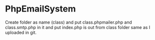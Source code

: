 # PhpEmailSystem
Create folder as name (class) and put class.phpmailer.php and class.smtp.php in it and put index.php is out from class folder same as I uploaded in git.
